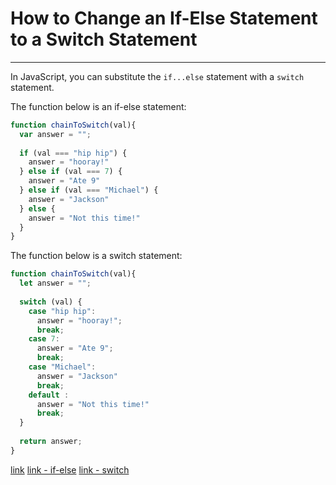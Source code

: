# How to Change an If-Else Statement to a Switch Statement

---

In JavaScript, you can substitute the `if...else` statement with a `switch` statement.

The function below is an if-else statement:

```js
function chainToSwitch(val){
  var answer = "";
  
  if (val === "hip hip") {
    answer = "hooray!"
  } else if (val === 7) {
    answer = "Ate 9"
  } else if (val === "Michael") {
    answer = "Jackson"
  } else {
    answer = "Not this time!"
  }
}
```

The function below is a switch statement:

```js
function chainToSwitch(val){
  let answer = "";
  
  switch (val) {
    case "hip hip":
      answer = "hooray!";
      break;
    case 7:
      answer = "Ate 9";
      break;
    case "Michael":
      answer = "Jackson"
      break;
    default :
      answer = "Not this time!"
      break;
  }
  
  return answer;
}
```

[link]()
[link - if-else](https://developer.mozilla.org/en-US/docs/Web/JavaScript/Reference/Statements/if...else)
[link - switch](https://developer.mozilla.org/en-US/docs/Web/JavaScript/Reference/Statements/switch)
